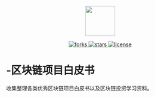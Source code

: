 <p align="center">
    <img src="https://avatars2.githubusercontent.com/u/6982081?s=460&v=4"
         height="80" width="80">
</p>

<p align="center">
    <a href="https://github.com/ChinaKingKong/BlockChain/network">
        <img src="https://img.shields.io/github/forks/ChinaKingKong/BlockChain.svg"
             alt="forks">
    </a>
    <a href="https://github.com/ChinaKingKong/BlockChain/stargazers">
        <img src="https://img.shields.io/github/stars/ChinaKingKong/BlockChain.svg"
             alt="stars">
    </a>
    <a href="./LICENSE.md">
        <img src="https://img.shields.io/badge/license-GNU-blue.svg"
             alt="license">
    </a>
</p>

# -区块链项目白皮书

收集整理各类优秀区块链项目白皮书以及区块链投资学习资料。
